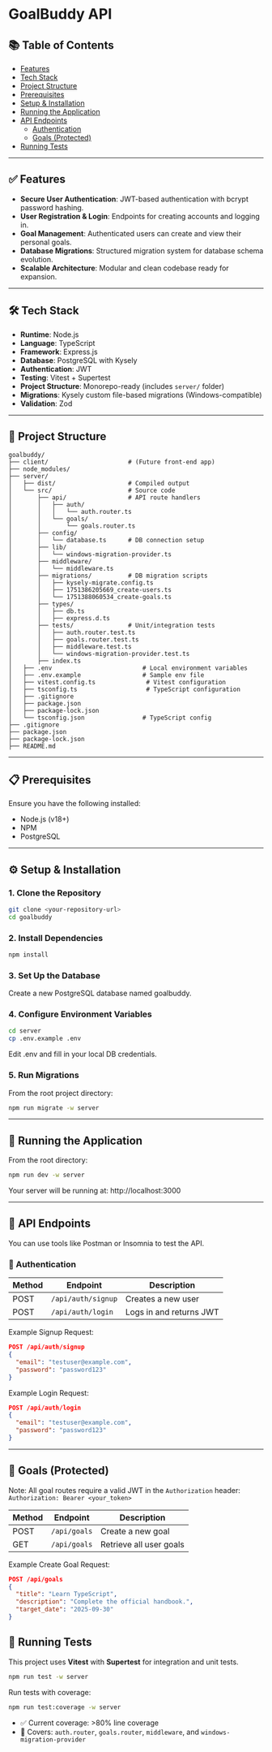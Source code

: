# GoalBuddy API


## 📚 Table of Contents

- [Features](#features)
- [Tech Stack](#tech-stack)
- [Project Structure](#project-structure)
- [Prerequisites](#prerequisites)
- [Setup & Installation](#setup--installation)
- [Running the Application](#running-the-application)
- [API Endpoints](#api-endpoints)
  - [Authentication](#authentication)
  - [Goals (Protected)](#goals-protected)
- [Running Tests](#running-tests)
---

## ✅ Features

- **Secure User Authentication**: JWT-based authentication with bcrypt password hashing.
- **User Registration & Login**: Endpoints for creating accounts and logging in.
- **Goal Management**: Authenticated users can create and view their personal goals.
- **Database Migrations**: Structured migration system for database schema evolution.
- **Scalable Architecture**: Modular and clean codebase ready for expansion.

---

## 🛠 Tech Stack

- **Runtime**: Node.js
- **Language**: TypeScript
- **Framework**: Express.js
- **Database**: PostgreSQL with Kysely
- **Authentication**: JWT
- **Testing**: Vitest + Supertest
- **Project Structure**: Monorepo-ready (includes `server/` folder)
- **Migrations**: Kysely custom file-based migrations (Windows-compatible)
- **Validation**: Zod

---

## 📁 Project Structure

```
goalbuddy/
├── client/                      # (Future front-end app)
├── node_modules/
├── server/
│   ├── dist/                    # Compiled output
│   └── src/                     # Source code
│       ├── api/                 # API route handlers
│       │   ├── auth/
│       │   │   └── auth.router.ts
│       │   └── goals/
│       │       └── goals.router.ts
│       ├── config/
│       │   └── database.ts      # DB connection setup
│       ├── lib/
│       │   └── windows-migration-provider.ts
│       ├── middleware/
│       │   └── middleware.ts
│       ├── migrations/          # DB migration scripts
│       │   ├── kysely-migrate.config.ts
│       │   ├── 1751386205669_create-users.ts
│       │   └── 1751388060534_create-goals.ts
│       ├── types/
│       │   ├── db.ts
│       │   ├── express.d.ts
│       ├── tests/               # Unit/integration tests
│       │   ├── auth.router.test.ts
│       │   ├── goals.router.test.ts
│       │   ├── middleware.test.ts
│       │   └── windows-migration-provider.test.ts
│       ├── index.ts
│   ├── .env                         # Local environment variables
│   ├── .env.example                 # Sample env file
│   ├── vitest.config.ts              # Vitest configuration
│   ├── tsconfig.ts                   # TypeScript configuration
│   ├── .gitignore
│   ├── package.json
│   ├── package-lock.json
│   └── tsconfig.json                # TypeScript config
├── .gitignore
├── package.json
├── package-lock.json
├── README.md
```
---

## 📋 Prerequisites

Ensure you have the following installed:

- Node.js (v18+)
- NPM
- PostgreSQL

---

## ⚙️ Setup & Installation

### 1. Clone the Repository

```bash
git clone <your-repository-url>
cd goalbuddy
```

### 2. Install Dependencies
```bash
npm install
```

### 3. Set Up the Database
Create a new PostgreSQL database named goalbuddy.

### 4. Configure Environment Variables
```bash
cd server
cp .env.example .env
```
Edit .env and fill in your local DB credentials.

### 5. Run Migrations
From the root project directory:

```bash
npm run migrate -w server
```

---

## 🚀 Running the Application
From the root directory:

```bash
npm run dev -w server
```
Your server will be running at: http://localhost:3000

---
## 📡 API Endpoints

You can use tools like Postman or Insomnia to test the API.

### 🔐 Authentication
| Method | Endpoint           | Description             |
| ------ | ------------------ | ----------------------- |
| POST   | `/api/auth/signup` | Creates a new user      |
| POST   | `/api/auth/login`  | Logs in and returns JWT |

Example Signup Request:

```json
POST /api/auth/signup
{
  "email": "testuser@example.com",
  "password": "password123"
}
```
Example Login Request:

```json
POST /api/auth/login
{
  "email": "testuser@example.com",
  "password": "password123"
}
```
---
## 🎯 Goals (Protected)
Note: All goal routes require a valid JWT in the `Authorization` header:
`Authorization: Bearer <your_token>`

| Method | Endpoint     | Description             |
| ------ | ------------ | ----------------------- |
| POST   | `/api/goals` | Create a new goal       |
| GET    | `/api/goals` | Retrieve all user goals |

Example Create Goal Request:

```json
POST /api/goals
{
  "title": "Learn TypeScript",
  "description": "Complete the official handbook.",
  "target_date": "2025-09-30"
}
```

## 🧪 Running Tests

This project uses **Vitest** with **Supertest** for integration and unit tests.

```bash
npm run test -w server
```

Run tests with coverage:
```bash
npm run test:coverage -w server
```

- ✅ Current coverage: >80% line coverage
- 🧪 Covers: `auth.router`, `goals.router`, `middleware`, and `windows-migration-provider`
